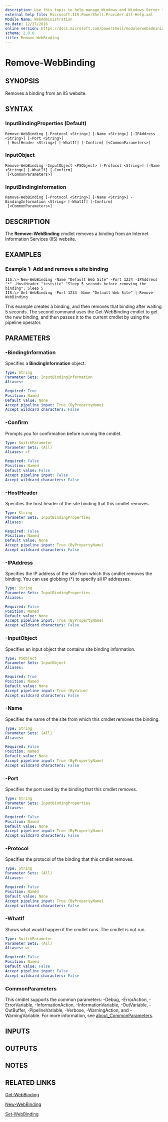 ```yaml
---
description: Use this topic to help manage Windows and Windows Server technologies with Windows PowerShell.
external help file: Microsoft.IIS.PowerShell.Provider.dll-Help.xml
Module Name: WebAdministration
ms.date: 12/27/2016
online version: https://docs.microsoft.com/powershell/module/webadministration/remove-webbinding?view=windowsserver2016-ps&wt.mc_id=ps-gethelp
schema: 2.0.0
title: Remove-WebBinding
---
```


# Remove-WebBinding

## SYNOPSIS
Removes a binding from an IIS website.

## SYNTAX

### InputBindingProperties (Default)
```
Remove-WebBinding [-Protocol <String>] [-Name <String>] [-IPAddress <String>] [-Port <String>]
 [-HostHeader <String>] [-WhatIf] [-Confirm] [<CommonParameters>]
```

### InputObject
```
Remove-WebBinding -InputObject <PSObject> [-Protocol <String>] [-Name <String>] [-WhatIf] [-Confirm]
 [<CommonParameters>]
```

### InputBindingInformation
```
Remove-WebBinding [-Protocol <String>] [-Name <String>] -BindingInformation <String> [-WhatIf] [-Confirm]
 [<CommonParameters>]
```

## DESCRIPTION
The **Remove-WebBinding** cmdlet removes a binding from an Internet Information Services (IIS) website.

## EXAMPLES

### Example 1: Add and remove a site binding
```
IIS:\> New-WebBinding -Name "Default Web Site" -Port 1234 -IPAddress "*" -HostHeader "testsite" "Sleep 5 seconds before removing the binding"; Sleep 5 
IIS:\> Get-WebBinding -Port 1234 -Name "Default Web Site" | Remove-WebBinding
```

This example creates a binding, and then removes that binding after waiting 5 seconds.
The second command uses the Get-WebBinding cmdlet to get the new binding, and then passes it to the current cmdlet by using the pipeline operator.

## PARAMETERS

### -BindingInformation
Specifies a **BindingInformation** object.

```yaml
Type: String
Parameter Sets: InputBindingInformation
Aliases: 

Required: True
Position: Named
Default value: None
Accept pipeline input: True (ByPropertyName)
Accept wildcard characters: False
```

### -Confirm
Prompts you for confirmation before running the cmdlet.

```yaml
Type: SwitchParameter
Parameter Sets: (All)
Aliases: cf

Required: False
Position: Named
Default value: False
Accept pipeline input: False
Accept wildcard characters: False
```

### -HostHeader
Specifies the host header of the site binding that this cmdlet removes.

```yaml
Type: String
Parameter Sets: InputBindingProperties
Aliases: 

Required: False
Position: Named
Default value: None
Accept pipeline input: True (ByPropertyName)
Accept wildcard characters: False
```

### -IPAddress
Specifies the IP address of the site from which this cmdlet removes the binding.
You can use globbing (*) to specify all IP addresses.

```yaml
Type: String
Parameter Sets: InputBindingProperties
Aliases: 

Required: False
Position: Named
Default value: None
Accept pipeline input: True (ByPropertyName)
Accept wildcard characters: False
```

### -InputObject
Specifies an input object that contains site binding information.

```yaml
Type: PSObject
Parameter Sets: InputObject
Aliases: 

Required: True
Position: Named
Default value: None
Accept pipeline input: True (ByValue)
Accept wildcard characters: False
```

### -Name
Specifies the name of the site from which this cmdlet removes the binding.

```yaml
Type: String
Parameter Sets: (All)
Aliases: 

Required: False
Position: Named
Default value: None
Accept pipeline input: True (ByPropertyName)
Accept wildcard characters: False
```

### -Port
Specifies the port used by the binding that this cmdlet removes.

```yaml
Type: String
Parameter Sets: InputBindingProperties
Aliases: 

Required: False
Position: Named
Default value: None
Accept pipeline input: True (ByPropertyName)
Accept wildcard characters: False
```

### -Protocol
Specifies the protocol of the binding that this cmdlet removes.

```yaml
Type: String
Parameter Sets: (All)
Aliases: 

Required: False
Position: Named
Default value: None
Accept pipeline input: True (ByPropertyName)
Accept wildcard characters: False
```

### -WhatIf
Shows what would happen if the cmdlet runs.
The cmdlet is not run.

```yaml
Type: SwitchParameter
Parameter Sets: (All)
Aliases: wi

Required: False
Position: Named
Default value: False
Accept pipeline input: False
Accept wildcard characters: False
```

### CommonParameters
This cmdlet supports the common parameters: -Debug, -ErrorAction, -ErrorVariable, -InformationAction, -InformationVariable, -OutVariable, -OutBuffer, -PipelineVariable, -Verbose, -WarningAction, and -WarningVariable. For more information, see [about_CommonParameters](https://go.microsoft.com/fwlink/?LinkID=113216).

## INPUTS

## OUTPUTS

## NOTES

## RELATED LINKS

[Get-WebBinding](./Get-WebBinding.md)

[New-WebBinding](./New-WebBinding.md)

[Set-WebBinding](./Set-WebBinding.md)

